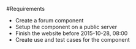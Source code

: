 #Requirements
- Create a forum component
- Setup the component on a public server
- Finish the website before 2015-10-28, 08:00
- Create use and test cases for the component